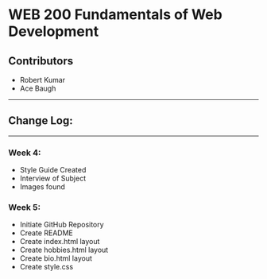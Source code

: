 # WEB 200 Fundamentals of Web Development
## Contributors
- Robert Kumar
- Ace Baugh
***
## Change Log:
___
### Week 4:
- Style Guide Created
- Interview of Subject
- Images found

### Week 5:
- Initiate GitHub Repository
- Create README
- Create index.html layout
- Create hobbies.html layout
- Create bio.html layout
- Create style.css